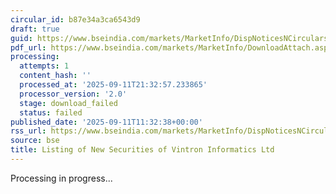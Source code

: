 ```yaml
---
circular_id: b87e34a3ca6543d9
draft: true
guid: https://www.bseindia.com/markets/MarketInfo/DispNoticesNCirculars.aspx?Noticeid={7490E414-FCE0-4987-8D42-ADC9224DB4CE}&noticeno=20250911-31&dt=09/11/2025&icount=31&totcount=91&flag=0
pdf_url: https://www.bseindia.com/markets/MarketInfo/DownloadAttach.aspx?id=20250911-31&attachedId=
processing:
  attempts: 1
  content_hash: ''
  processed_at: '2025-09-11T21:32:57.233865'
  processor_version: '2.0'
  stage: download_failed
  status: failed
published_date: '2025-09-11T11:32:38+00:00'
rss_url: https://www.bseindia.com/markets/MarketInfo/DispNoticesNCirculars.aspx?Noticeid={7490E414-FCE0-4987-8D42-ADC9224DB4CE}&noticeno=20250911-31&dt=09/11/2025&icount=31&totcount=91&flag=0
source: bse
title: Listing of New Securities of Vintron Informatics Ltd
---
```


Processing in progress...